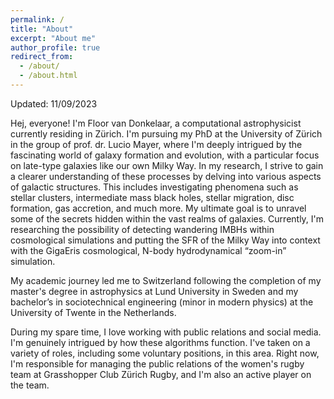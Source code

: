 ```yaml
---
permalink: /
title: "About"
excerpt: "About me"
author_profile: true
redirect_from: 
  - /about/
  - /about.html
---
```


Updated: 11/09/2023

Hej, everyone! I'm Floor van Donkelaar, a computational astrophysicist currently residing in Zürich. I'm pursuing my PhD at the University of Zürich in the group of prof. dr. Lucio Mayer, where I'm deeply intrigued by the fascinating world of galaxy formation and evolution, with a particular focus on late-type galaxies like our own Milky Way. In my research, I strive to gain a clearer understanding of these processes by delving into various aspects of galactic structures. This includes investigating phenomena such as stellar clusters, intermediate mass black holes, stellar migration, disc formation, gas accretion, and much more. My ultimate goal is to unravel some of the secrets hidden within the vast realms of galaxies. Currently, I'm researching the possibility of detecting wandering IMBHs within cosmological simulations and putting the SFR of the Milky Way into context with the GigaEris cosmological, N-body hydrodynamical “zoom-in” simulation.

My academic journey led me to Switzerland following the completion of my master's degree in astrophysics at Lund University in Sweden and my bachelor’s in sociotechnical engineering (minor in modern physics) at the University of Twente in the Netherlands. 

During my spare time, I love working with public relations and social media. I'm genuinely intrigued by how these algorithms function. I've taken on a variety of roles, including some voluntary positions, in this area. Right now, I'm responsible for managing the public relations of the women's rugby team at Grasshopper Club Zürich Rugby, and I'm also an active player on the team. 
